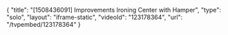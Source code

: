 {
    "title": "[1508436091] Improvements Ironing Center with Hamper",
    "type": "solo",
    "layout": "iframe-static",
    "videoId": "123178364",
    "url": "\/tvpembed\/123178364"
}